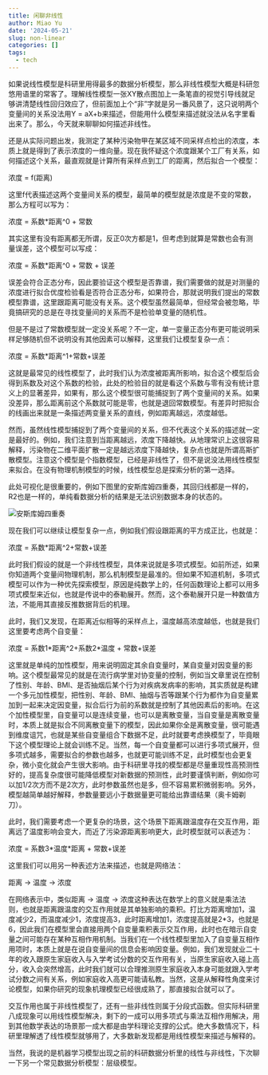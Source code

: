 ```yaml
---
title: 闲聊非线性
author: Miao Yu
date: '2024-05-21'
slug: non-linear
categories: []
tags:
  - tech
---
```

如果说线性模型是科研里用得最多的数据分析模型，那么非线性模型大概是科研忽悠用语里的常客了。理解线性模型一张XY散点图加上一条笔直的视觉引导线就足够讲清楚线性回归效应了，但前面加上个“非”字就是另一番风景了，这只说明两个变量间的关系没法用Y = aX+b来描述，但能用什么模型来描述就没法从名字里看出来了。那么，今天就来聊聊如何描述非线性。

还是从实际问题出发，我测定了某种污染物甲在某区域不同采样点检出的浓度，本质上就是得到了表示浓度的一维向量。现在我怀疑这个浓度跟某个工厂有关系，如何描述这个关系，最直观就是计算所有采样点到工厂的距离，然后拟合一个模型：

浓度 = f(距离)

这里f代表描述这两个变量间关系的模型，最简单的模型就是浓度是不变的常数，那么方程可以写为：

浓度 = 系数*距离^0 + 常数

其实这里有没有距离都无所谓，反正0次方都是1，但考虑到就算是常数也会有测量误差，这个模型可以写成：

浓度 = 系数*距离^0 + 常数 + 误差

误差会符合正态分布，因此要验证这个模型是否靠谱，我们需要做的就是对测量的浓度进行拟合优度检验看是否符合正态分布，如果符合，那就说明我们提出的常数模型靠谱，这里跟距离可能没有关系。这个模型虽然最简单，但经常会被忽略，毕竟搞研究的总是在寻找变量间的关系而不是检验单变量的随机性。

但是不是过了常数模型就一定没关系呢？不一定，单一变量正态分布更可能说明采样足够随机但不说明没有其他因素可以解释，这里我们让模型复杂一点：

浓度 = 系数*距离^1+常数+误差

这就是最常见的线性模型了，此时我们认为浓度被距离所影响，拟合这个模型后会得到系数及对这个系数的检验，此处的检验目的就是看这个系数与零有没有统计意义上的显著差异，如果有，那么这个模型很可能捕捉到了两个变量间的关系。如果没差异，那么距离前这个系数就可能是零，也就是退回常数模型。有差异时把拟合的线画出来就是一条描述两变量关系的直线，例如距离越远，浓度越低。

然而，虽然线性模型捕捉到了两个变量间的关系，但不代表这个关系的描述就一定是最好的。例如，我们注意到当距离越远，浓度下降越快。从地理常识上这很容易解释，污染物在二维平面扩散一定是越远浓度下降越快，复杂点也就是所谓高斯扩散模型。注意这个模型是个指数模型，已经是非线性了，但不是说没法用线性模型来拟合。在没有物理机制模型的时候，线性模型总是探索分析的第一选择。

此处可视化是很重要的，例如下图里的安斯库姆四重奏，其回归线都是一样的，R2也是一样的，单纯看数据分析的结果是无法识别数据本身的状态的。

![安斯库姆四重奏](https://yufree.github.io/blogcn/figure/anscombe.jpeg)

现在我们可以继续让模型复杂一点，例如我们假设跟距离的平方成正比，也就是：

浓度 = 系数*距离^2+常数+误差

此时我们假设的就是一个非线性模型，具体来说就是多项式模型。如前所述，如果你知道两个变量间物理机制，那么机制模型是最准的。但如果不知道机制，多项式模型可以作为一种优先探索模型，原因是纯数学上的，任何函数理论上都可以用多项式模型来近似，也就是传说中的泰勒展开。然而，这个泰勒展开只是一种数值方法，不能用其直接反推数据背后的机理。

此时，我们又发现，在距离近似相等的采样点上，温度越高浓度越低，也就是我们这里要考虑两个自变量：

浓度 = 系数1\*距离^2+系数2\*温度 + 常数+误差

这里就是单纯的加性模型，用来说明固定其余自变量时，某自变量对因变量的影响。这个模型最常见的就是在流行病学里对协变量的控制，例如当文章里说在控制了性别、年龄、BMI、是否抽烟后某个行为对疾病发病率的影响，其实质就是构建一个多元加性模型，把性别、年龄、BMI、抽烟与否等跟某个行为都作为自变量累加到一起来决定因变量，拟合后行为前的系数就是控制了其他因素后的影响。在这个加性模型里，自变量可以是连续变量，也可以是离散变量，当自变量是离散变量时，本质上就是拟合不同离散变量下的模型，因此如果你全是离散变量，很可能遇到维度诅咒，也就是某些自变量组合下数据不足，此时就要考虑换模型了，毕竟眼下这个模型理论上就会训练不足。当然，每一个自变量都可以进行多项式展开，但多项式越多，需要拟合的参数也越多，也就更可能训练不足，此时模型也会更复杂，微小变化就会产生很大影响。由于科研里寻找的模型都是尽量重现性高预测性好的，提高复杂度很可能降低模型对新数据的预测性，此时要谨慎判断，例如你可以加1/2次方而不是2次方，此时参数虽然也是多，但不容易累积微弱影响。另外，模型越简单越好解释，参数量要远小于数据量更可能给出靠谱结果（奥卡姆剃刀）。

此时，我们需要考虑一个更复杂的场景，这个场景下距离跟温度存在交互作用，距离远了温度影响会变大，而近了污染源距离影响更大，此时模型就可以表述为：

浓度 = 系数3\*温度*距离 + 常数+误差

这里我们可以用另一种表述方法来描述，也就是网络法：

距离 -> 温度 -> 浓度

在网络表示中，类似距离 -> 温度 -> 浓度这种表达在数学上的意义就是乘法法则，也就是距离跟温度的交互作用就是其单独影响的乘积。打比方距离增加1，温度减少2，而温度减少1，浓度提高3，此时距离增加1，浓度提高就是2*3，也就是6，因此我们在模型里会直接用两个自变量乘积表示交互作用，此时也在暗示自变量之间可能存在某种互相作用机制。当我们在一个线性模型里加入了自变量互相作用项时，本质上就是在说自变量间的信息会影响因变量。例如，我们发现就业二十年的收入跟原生家庭收入与入学考试分数的交互作用有关，当原生家庭收入碰上高分，收入会突然增高，此时我们就可以合理推测原生家庭收入本身可能就跟入学考试分数之间有关系，例如家庭收入高更可能请私教。当然，这是从解释性角度来讨论模型，如果你研究的现象机理模型已经很成熟了，那直接拟合就可以了。

交互作用也属于非线性模型了，还有一些非线性则属于分段式函数。但实际科研里八成现象可以用线性模型解决，剩下的一成可以用多项式与乘法互相作用解决，用到其他数学表达的场景那一成大都是由学科理论支撑的公式。绝大多数情况下，科研里理解透了线性模型就够用了，大多数新发现都是用线性模型来描述与解释的。

当然，我说的是机器学习模型出现之前的科研数据分析里的线性与非线性，下次聊一下另一个常见数据分析模型：层级模型。
